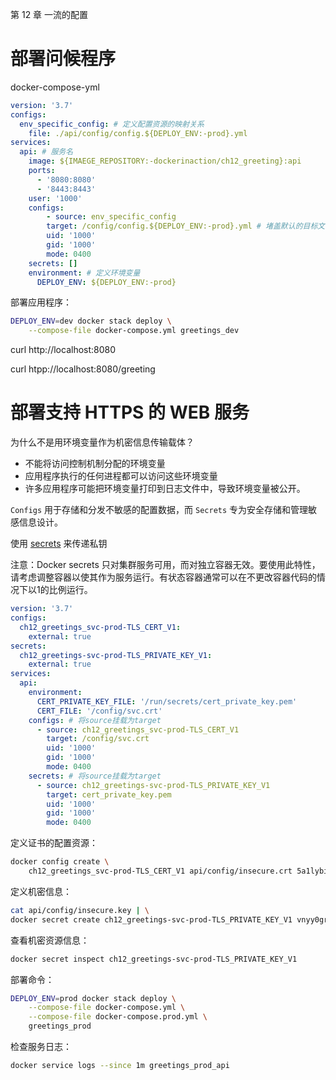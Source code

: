 第 12 章 一流的配置


# 部署问候程序

docker-compose-yml
```yml
version: '3.7'
configs:
  env_specific_config: # 定义配置资源的映射关系
    file: ./api/config/config.${DEPLOY_ENV:-prod}.yml
services:
  api: # 服务名
    image: ${IMAEGE_REPOSITORY:-dockerinaction/ch12_greeting}:api
    ports:
      - '8080:8080'
      - '8443:8443'
    user: '1000'
    configs:
        - source: env_specific_config
        target: /config/config.${DEPLOY_ENV:-prod}.yml # 堵盖默认的目标文件路径 
        uid: '1000'
        gid: '1000'
        mode: 0400
    secrets: []
    environment: # 定义环境变量
      DEPLOY_ENV: ${DEPLOY_ENV:-prod}
```

部署应用程序：
```sh
DEPLOY_ENV=dev docker stack deploy \
	--compose-file docker-compose.yml greetings_dev
```

curl http://localhost:8080

curl htpp://localhost:8080/greeting

# 部署支持 HTTPS 的 WEB 服务

为什么不是用环境变量作为机密信息传输载体？
- 不能将访问控制机制分配的环境变量
- 应用程序执行的任何进程都可以访问这些环境变量
- 许多应用程序可能把环境变量打印到日志文件中，导致环境变量被公开。


`Configs` 用于存储和分发不敏感的配置数据，而 `Secrets` 专为安全存储和管理敏感信息设计。

使用 [secrets](https://docs.docker.com/engine/swarm/secrets/) 来传递私钥

注意：Docker secrets 只对集群服务可用，而对独立容器无效。要使用此特性，请考虑调整容器以使其作为服务运行。有状态容器通常可以在不更改容器代码的情况下以1的比例运行。
```yml
version: '3.7'
configs:
  ch12_greetings_svc-prod-TLS_CERT_V1:
    external: true
secrets:
  ch12_greetings-svc-prod-TLS_PRIVATE_KEY_V1:
    external: true
services:
  api:
    environment:
      CERT_PRIVATE_KEY_FILE: '/run/secrets/cert_private_key.pem'
      CERT_FILE: '/config/svc.crt'
    configs: # 将source挂载为target
      - source: ch12_greetings_svc-prod-TLS_CERT_V1
        target: /config/svc.crt
        uid: '1000'
        gid: '1000'
        mode: 0400
    secrets: # 将source挂载为target
      - source: ch12_greetings-svc-prod-TLS_PRIVATE_KEY_V1
        target: cert_private_key.pem
        uid: '1000'
        gid: '1000'
        mode: 0400
```

定义证书的配置资源：
```sh 
docker config create \
    ch12_greetings_svc-prod-TLS_CERT_V1 api/config/insecure.crt 5a1lybiyjnaseg0jlwj2s1v5m
```

定义机密信息：
```sh 
cat api/config/insecure.key | \
docker secret create ch12_greetings-svc-prod-TLS_PRIVATE_KEY_V1 vnyy0gr1a09be0vcfvvqogeoj
```


查看机密资源信息：
```sh
docker secret inspect ch12_greetings-svc-prod-TLS_PRIVATE_KEY_V1
```

部署命令：
```sh
DEPLOY_ENV=prod docker stack deploy \
	--compose-file docker-compose.yml \
	--compose-file docker-compose.prod.yml \
	greetings_prod
```

检查服务日志：
```sh 
docker service logs --since 1m greetings_prod_api
```
